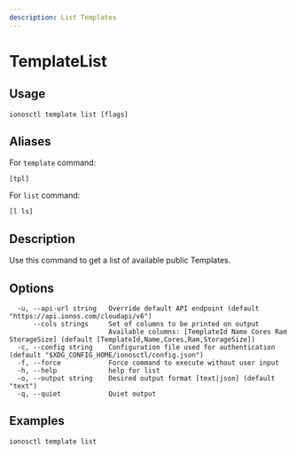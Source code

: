 ```yaml
---
description: List Templates
---
```


# TemplateList

## Usage

```text
ionosctl template list [flags]
```

## Aliases

For `template` command:
```text
[tpl]
```

For `list` command:
```text
[l ls]
```

## Description

Use this command to get a list of available public Templates.

## Options

```text
  -u, --api-url string   Override default API endpoint (default "https://api.ionos.com/cloudapi/v6")
      --cols strings     Set of columns to be printed on output 
                         Available columns: [TemplateId Name Cores Ram StorageSize] (default [TemplateId,Name,Cores,Ram,StorageSize])
  -c, --config string    Configuration file used for authentication (default "$XDG_CONFIG_HOME/ionosctl/config.json")
  -f, --force            Force command to execute without user input
  -h, --help             help for list
  -o, --output string    Desired output format [text|json] (default "text")
  -q, --quiet            Quiet output
```

## Examples

```text
ionosctl template list
```

